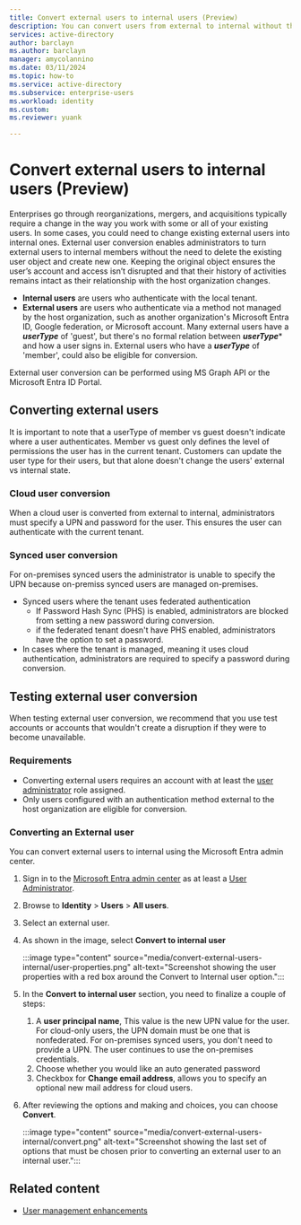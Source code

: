 ```yaml
---
title: Convert external users to internal users (Preview)
description: You can convert users from external to internal without the need to recreate them.
services: active-directory 
author: barclayn
ms.author: barclayn
manager: amycolannino
ms.date: 03/11/2024
ms.topic: how-to
ms.service: active-directory
ms.subservice: enterprise-users
ms.workload: identity
ms.custom: 
ms.reviewer: yuank

---
```


# Convert external users to internal users (Preview)

Enterprises go through reorganizations, mergers, and acquisitions typically require a change in the way you work with some or all of your existing users. In some cases, you could need to change existing external users into internal ones. External user conversion enables administrators to turn external users to internal members without the need to delete the existing user object and create new one. Keeping the original object ensures the 
user’s account and access isn’t disrupted and that their history of activities remains intact as their relationship with the host organization changes.

- **Internal users** are users who authenticate with the local tenant.
- **External users** are users who authenticate via a method not managed by the host organization, such as another organization's Microsoft Entra ID, Google federation, or Microsoft account. Many external users have a ***userType*** of 'guest', but there's no formal relation between ***userType**** and how a user signs in. External users who have a ***userType*** of 'member', could also be eligible for conversion.

External user conversion can be performed using MS Graph API or the Microsoft Entra ID Portal.

## Converting external users

It is important to note that a userType of member vs guest doesn't indicate where a user authenticates. Member vs guest only defines the level of permissions the user has in the current tenant. Customers can update the user type for their users, but that alone doesn't change the users' external vs internal state.

### Cloud user conversion

When a cloud user is converted from external to internal, administrators must specify a UPN and password for the user. This ensures the user can authenticate with the current tenant.

### Synced user conversion

For on-premises synced users the administrator is unable to specify the UPN because on-premiss synced users are managed on-premises. 

- Synced users where the tenant uses federated authentication
  - If Password Hash Sync (PHS) is enabled, administrators are blocked from setting a new password during conversion. 
  - if the federated tenant doesn't have PHS enabled, administrators have the option to set a password.
- In cases where the tenant is managed, meaning it uses cloud authentication, administrators are required to specify a password during conversion.

## Testing external user conversion

When testing external user conversion, we recommend that you use test accounts or accounts that wouldn't create a disruption if they were to become unavailable.

### Requirements

- Converting external users requires an account with at least the [user administrator](~/identity/role-based-access-control/permissions-reference.md#user-administrator)
role assigned.
- Only users configured with an authentication method external to the host organization are eligible for conversion. 

### Converting an External user

You can convert external users to internal using the Microsoft Entra admin center. 

1. Sign in to the [Microsoft Entra admin center](https://entra.microsoft.com) as at least a [User Administrator](~/identity/role-based-access-control/permissions-reference.md#user-administrator).

1. Browse to **Identity** > **Users** > **All users**.

1. Select an external user.
1. As shown in the image, select **Convert to internal user**

    :::image type="content" source="media/convert-external-users-internal/user-properties.png" alt-text="Screenshot showing the user properties with a red box around the Convert to Internal user option.":::

1. In the **Convert to internal user** section, you need to finalize a couple of steps:
    1. A **user principal name**, This value is the new UPN value for the user. For cloud-only users, the UPN domain must be one that is nonfederated. For on-premises synced users, you don't need to provide a UPN. The user continues to use the on-premises credentials.
    1. Choose whether you would like an auto generated password
    1. Checkbox for **Change email address**, allows you to specify an optional new mail address for cloud users.
1. After reviewing the options and making and choices, you can choose **Convert**.

    :::image type="content" source="media/convert-external-users-internal/convert.png" alt-text="Screenshot showing the last set of options that must be chosen prior to converting an external user to an internal user.":::


## Related content

- [User management enhancements](users-search-enhanced.md)